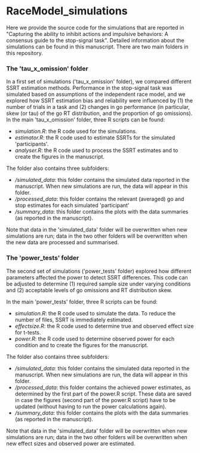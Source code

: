 # RaceModel_simulations
Here we provide the source code for the simulations that are reported in "Capturing the ability to inhibit actions and impulsive behaviors: A consensus guide to the stop-signal task". Detailed information about the simulations can be found in this manuscript. There are two main folders in this repository.

### The 'tau_x_omission' folder
In a first set of simulations ('tau_x_omission' folder), we compared different SSRT estimation methods. Performance in the stop-signal task was simulated based on assumptions of the independent race model, and we explored how SSRT estimation bias and reliability were influenced by (1) the number of trials in a task and (2) changes in go performance (in particular, skew (or tau) of the go RT distribution, and the proportion of go omissions). In the main 'tau_x_omission' folder, three R scripts can be found:

- *simulation.R*: the R code used for the simulations.
- *estimator.R*: the R code used to estimate SSRTs for the simulated 'participants'.
- *analyser.R*: the R code used to process the SSRT estimates and to create the figures in the manuscript.

The folder also contains three subfolders:

- */simulated_data*: this folder contains the simulated data reported in the manuscript. When new simulations are run, the data will appear in this folder.
- */processed_data*: this folder contains the relevant (averaged) go and stop estimates for each simulated 'participant'
- */summary_data*: this folder contains the plots with the data summaries (as reported in the manuscript).

Note that data in the 'simulated_data' folder will be overwritten when new simulations are run; data in the two other folders will be overwritten when the new data are processed and summarised. 

### The 'power_tests' folder
The second set of simulations ('power_tests' folder) explored how different parameters affected the power to detect SSRT differences. This code can be adjusted to determine (1) required sample size under varying conditions and (2) acceptable levels of go omissions and RT distribution skew.

In the main 'power_tests' folder, three R scripts can be found:

- *simulation.R*: the R code used to simulate the data. To reduce the number of files, SSRT is immediately estimated.
- *effectsize.R*: the R code used to determine true and observed effect size for t-tests.
- *power.R*: the R code used to determine observed power for each condition and to create the figures for the manuscript.

The folder also contains three subfolders:

- */simulated_data*: this folder contains the simulated data reported in the manuscript. When new simulations are run, the data will appear in this folder.
- */processed_data*: this folder contains the achieved power estimates, as determined by the first part of the power.R script. These data are saved in case the figures (second part of the power.R script) have to be updated (without having to run the power calculations again).
- */summary_data*: this folder contains the plots with the data summaries (as reported in the manuscript).

Note that data in the 'simulated_data' folder will be overwritten when new simulations are run; data in the two other folders will be overwritten when new effect sizes and observed power are estimated. 
